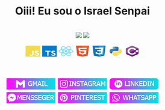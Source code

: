 <div align="center">
	<h1 align="center">Oiii! Eu sou o Israel Senpai<h1 align="center">
</div>

  <div align="center" href="https://github.com/IsraelSenpai">
  <img height="172em" src="https://github-readme-stats.vercel.app/api?username=IsraelSenpai&bg_color=30,fc09ff,04e0e3&title_color=fff&text_color=fff"/>
  <img height="172em" src="https://github-readme-stats.vercel.app/api/top-langs/?username=IsraelSenpai&layout=compact&bg_color=30,fc09ff,04e0e3&title_color=fff&text_color=fff"/>
</div>

<div align="center" style="display: inline_block"><br>
  <img align="center" alt="Rafa-Js" height="30" width="40" src="https://raw.githubusercontent.com/devicons/devicon/master/icons/javascript/javascript-plain.svg">
  <img align="center" alt="Rafa-Ts" height="30" width="40" src="https://raw.githubusercontent.com/devicons/devicon/master/icons/typescript/typescript-plain.svg">
  <img align="center" alt="Rafa-React" height="30" width="40" src="https://raw.githubusercontent.com/devicons/devicon/master/icons/react/react-original.svg">
  <img align="center" alt="Rafa-HTML" height="30" width="40" src="https://raw.githubusercontent.com/devicons/devicon/master/icons/html5/html5-original.svg">
  <img align="center" alt="Rafa-CSS" height="30" width="40" src="https://raw.githubusercontent.com/devicons/devicon/master/icons/css3/css3-original.svg">
  <img align="center" alt="Rafa-Python" height="30" width="40" src="https://raw.githubusercontent.com/devicons/devicon/master/icons/python/python-original.svg">
  <img align="center" alt="Rafa-Csharp" height="30" width="40" src="https://raw.githubusercontent.com/devicons/devicon/master/icons/csharp/csharp-original.svg">
</div>
  
<br>
 
<h1 align="center">
  <a href="mailto:israelsenpaiii@gmail.com" target="_blank"><img src="Social/gmail.png" target="_blank"></a>
  <a href="https://instagram.com/rafaballerini" target="_blank"><img src="Social/instagram.png" target="_blank"></a>
  <a https://www.linkedin.com/in/israelsenpai" target="_blank"><img src="Social/linkedin.png" target="_blank"></a>
  <a href="https://m.me/israelsenpaii" target="_blank"><img src="Social/mensseger.png" target="_blank"></a>
  <a https://br.pinterest.com/israelsenpaiii/_created/" target="_blank"><img src="Social/pinteres.png" target="_blank"></a>
  <a href="https://instagram.com/rafaballerini" target="_blank"><img src="Social/whatsapp.png" target="_blank"></a>
</h1>

